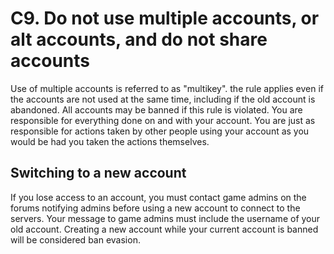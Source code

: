 # C9. Do not use multiple accounts, or alt accounts, and do not share accounts

Use of multiple accounts is referred to as "multikey". the rule applies even if the accounts are not used at the same time, including if the old account is abandoned. All accounts may be banned if this rule is violated. You are responsible for everything done on and with your account. You are just as responsible for actions taken by other people using your account as you would be had you taken the actions themselves.

## Switching to a new account
If you lose access to an account, you must contact game admins on the forums notifying admins before using a new account to connect to the servers. Your message to game admins must include the username of your old account. Creating a new account while your current account is banned will be considered ban evasion.
